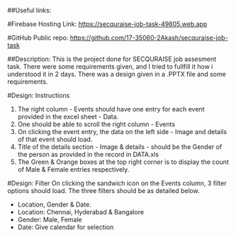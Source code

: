 ##Useful links:

#Firebase Hosting Link: 
https://secquraise-job-task-49805.web.app

#GitHub Public repo: 
https://github.com/17-35060-2Akash/secquraise-job-task

##Description:
This is the project done for SECQURAISE job assesment task. There were some requirements given, and I tried to fullfill it how i understood it in 2 days.
There was a design given in a .PPTX file and some requirements.

#Design: Instructions
1. The right column - Events should have one entry for each event provided in the excel sheet - Data.
2. One should be able to scroll the right column - Events
3. On clicking the event entry, the data on the left side - Image and details of that event should load.
4. Title of the details section - Image & details - should be the Gender of the person as provided in the record in DATA.xls
5. The Green & Orange boxes at the top right corner is to display the count of Male & Female entries respectively.

#Design: Filter
On clicking the sandwich icon on the Events column, 3 filter options should load. The three filters should be as detailed below.

- Location, Gender & Date.
- Location: Chennai, Hyderabad & Bangalore
- Gender: Male, Female
- Date: Give calendar for selection




